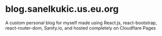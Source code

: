 # blog.sanelkukic.us.eu.org
A custom personal blog for myself made using React.js, react-bootstrap, react-router-dom, Sanity.io, and hosted completely on Cloudflare Pages
